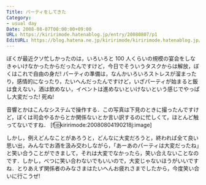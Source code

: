 ```yaml
---
Title: パーティをしてきた
Category:
- usual day
Date: 2008-08-07T00:00:00+09:00
URL: https://kiririmode.hatenablog.jp/entry/20080807/p1
EditURL: https://blog.hatena.ne.jp/kiririmode/kiririmode.hatenablog.jp/atom/entry/8454420450078214505
---
```


ぼくが最近クソ忙しかったのは，いろいろと 100 人くらいの規模の宴会をしなきゃいけなかったからだったんですけど，今日でそういうタスクからは解放，ぼくはこれで自由の身だ!
パーティの準備は，なんかいろいろストレスが溜まったり，感情的になったり，たいへんだったんですけど，いざパーティが始まると飯は食えない，酒は飲めない，イベントは進めないといけないという感じでやっぱし大変だった! 死ぬ!

音響とかはこんなシステムで操作する．この写真は下見のときに撮ったんですけど，ぼくは司会やるからとか関係ないとか言い訳するのに忙しくて，ほとんど触ってないですね．
[f:id:kiririmode:20080804190218j:image]

しかし，例えどんなことがあろうと，どんなに大変だろうと，終われば全て良い思い出，みんなでお酒を汲み交わしながら，「あーあのパーティは大変だったね」と笑い合うことができまして，それは大変でなかったら，笑い合えないことなのです．しかし，べつに笑い合わないでもいいので，大変じゃないほうがいいですね．とりあえず関係者のみなさまはたいへんお疲れさまでしたから，今度笑い合いに行こうぜ!
